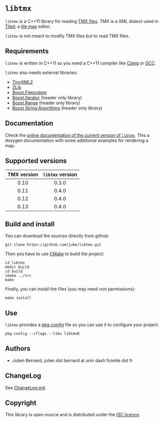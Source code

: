 # `libtmx`

`libtmx` is a C++11 library for reading [TMX files](https://github.com/bjorn/tiled/wiki/TMX-Map-Format). TMX is a XML dialect used in [Tiled](http://www.mapeditor.org/), a [tile map](http://en.wikipedia.org/wiki/Tile_engine) editor.

`libtmx` is not meant to modify TMX files but to read TMX files.

## Requirements

`libtmx` is written in C++11 so you need a C++11 compiler like [Clang](http://clang.llvm.org/) or [GCC](http://gcc.gnu.org/).

`libtmx` also needs external libraries:

* [TinyXML2](http://www.grinninglizard.com/tinyxml2/)
* [ZLib](http://www.zlib.net/)
* [Boost.Filesystem](http://www.boost.org/doc/libs/release/libs/filesystem/)
* [Boost.Iterator](http://www.boost.org/doc/libs/release/libs/iterator/) (header only library)
* [Boost.Range](http://www.boost.org/doc/libs/release/libs/range/) (header only library)
* [Boost String Algorithms](http://www.boost.org/doc/libs/release/libs/algorithm/string/) (header only library)

## Documentation

Check the [online documentation of the current version of `libtmx`](http://jube.github.io/libtmx/index.html). This a doxygen documentation with some additional examples for rendering a map.

## Supported versions

| TMX version | `libtmx` version |
|:-----------:|:----------------:|
| 0.10        | 0.3.0            |
| 0.11        | 0.4.0            |
| 0.12        | 0.4.0            |
| 0.13        | 0.4.0            |

## Build and install

You can download the sources directly from github:

    git clone https://github.com/jube/libtmx.git

Then you have to use [CMake](http://www.cmake.org/) to build the project:

    cd libtmx
    mkdir build
    cd build
    cmake ../src
    make

Finally, you can install the files (you may need root permissions):

    make install

## Use

`libtmx` provides a [pkg-config](http://www.freedesktop.org/wiki/Software/pkg-config/) file so you can use it to configure your project.

    pkg-config --cflags --libs libtmx0

## Authors

- Julien Bernard, julien dot bernard at univ dash fcomte dot fr

## ChangeLog

See [ChangeLog.md](https://github.com/jube/libtmx/blob/master/ChangeLog.md).

## Copyright

This library is open source and is distributed under the [ISC licence](http://opensource.org/licenses/isc-license).
